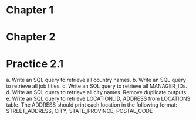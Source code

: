 # Chapter 1
# Chapter 2

# Practice 2.1

a. Write an SQL query to retrieve all country names.
b. Write an SQL query to retrieve all job titles.
c. Write an SQL query to retrieve all MANAGER_IDs.
d. Write an SQL query to retrieve all city names. Remove duplicate outputs.
e. Write an SQL query to retrieve LOCATION_ID, ADDRESS from LOCATIONS table. The 
   ADDRESS should print each location in the following format: STREET_ADDRESS, CITY, 
   STATE_PROVINCE, POSTAL_CODE

 
